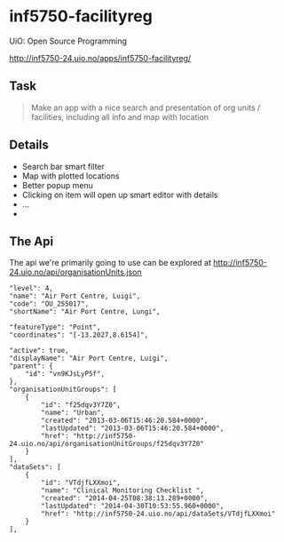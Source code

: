 inf5750-facilityreg
===================

UiO: Open Source Programming

http://inf5750-24.uio.no/apps/inf5750-facilityreg/

## Task

> Make an app with a nice search and presentation of org units / facilities, including all info and map with location

## Details

* Search bar smart filter
* Map with plotted locations
* Better popup menu
* Clicking on item will open up smart editor with details
* ...
* 


## The Api
The api we're primarily going to use can be explored at http://inf5750-24.uio.no/api/organisationUnits.json


    "level": 4,
    "name": "Air Port Centre, Luigi",
    "code": "OU_255017",
    "shortName": "Air Port Centre, Lungi",

    "featureType": "Point",
    "coordinates": "[-13.2027,8.6154]",

    "active": true,
    "displayName": "Air Port Centre, Luigi",
    "parent": {
        "id": "vn9KJsLyP5f",
    },
    "organisationUnitGroups": [
        {
            "id": "f25dqv3Y7Z0",
            "name": "Urban",
            "created": "2013-03-06T15:46:20.584+0000",
            "lastUpdated": "2013-03-06T15:46:20.584+0000",
            "href": "http://inf5750-24.uio.no/api/organisationUnitGroups/f25dqv3Y7Z0"
        }
    ],
    "dataSets": [
        {
            "id": "VTdjfLXXmoi",
            "name": "Clinical Monitoring Checklist ",
            "created": "2014-04-25T08:38:13.289+0000",
            "lastUpdated": "2014-04-30T10:53:55.960+0000",
            "href": "http://inf5750-24.uio.no/api/dataSets/VTdjfLXXmoi"
        }
    ],
